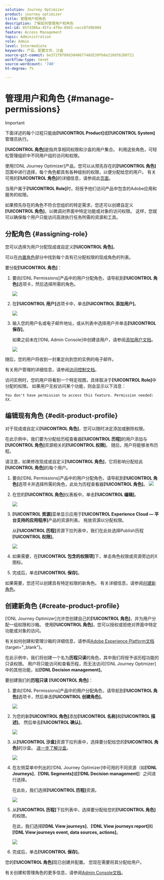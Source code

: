 ```yaml
---
solution: Journey Optimizer
product: journey optimizer
title: 管理用户和角色
description: 了解如何管理用户和角色
exl-id: 85fd386a-45fa-4f9a-89d1-cecc0749b90d
feature: Access Management
topic: Administration
role: Admin
level: Intermediate
keywords: 产品、配置文件、沙盒
source-git-commit: be372f8f80d304067748d539fb8e210df6280721
workflow-type: tm+mt
source-wordcount: '740'
ht-degree: 7%

---
```


# 管理用户和角色 {#manage-permissions}

>[!IMPORTANT]
>
> 下面详述的每个过程只能由&#x200B;**[!UICONTROL Product]**&#x200B;或&#x200B;**[!UICONTROL System]**&#x200B;管理员执行。

**[!UICONTROL 角色]**&#x200B;是指共享相同权限和沙盒的用户集合。 利用这些角色，可轻松管理组织中不同用户组的访问和权限。

使用[!DNL Journey Optimizer]产品，您可以从预先存在的&#x200B;**[!UICONTROL 角色]**&#x200B;范围中进行选择，每个角色都具有各种级别的权限，以便分配给您的用户。 有关可用的&#x200B;**[!UICONTROL 角色]**&#x200B;的详细信息，请参阅此[页面](ootb-product-profiles.md)。

当用户属于&#x200B;**[!UICONTROL Role]**&#x200B;时，将授予他们访问产品中包含的Adobe应用和服务的权限。

如果预先存在的角色不符合您组织的特定需求，您还可以创建自定义&#x200B;**[!UICONTROL 角色]**，以微调对界面中特定功能或对象的访问权限。 这样，您就可以确保每个用户只能访问高效执行任务所需的资源和工具。

## 分配角色 {#assigning-role}

您可以选择为用户分配现成或自定义&#x200B;**[!UICONTROL 角色]**。

可以在[内置角色](ootb-product-profiles.md)部分中找到每个具有已分配权限的现成角色的列表。

要分配&#x200B;**[!UICONTROL 角色]**：

1. 要向[!DNL Permissions]产品中的用户分配角色，请导航到&#x200B;**[!UICONTROL 角色]**&#x200B;选项卡，然后选择所需的角色。

   ![](assets/do-not-localize/access_control_2.png)

1. 在&#x200B;**[!UICONTROL 用户]**&#x200B;选项卡中，单击&#x200B;**[!UICONTROL 添加用户]**。

   ![](assets/do-not-localize/access_control_3.png)

1. 输入您的用户名或电子邮件地址，或从列表中选择用户并单击&#x200B;**[!UICONTROL 保存]**。

   如果之前未在[!DNL Admin Console]中创建该用户，请参阅[添加用户文档](https://experienceleague.adobe.com/docs/experience-platform/access-control/ui/users.html)。

   ![](assets/do-not-localize/access_control_4.png)

随后，您的用户将收到一封重定向到您的实例的电子邮件。

有关用户管理的详细信息，请参阅[访问控制文档](https://experienceleague.adobe.com/docs/experience-platform/access-control/home.html?lang=zh-Hans)。

访问实例时，您的用户将看到一个特定视图，具体取决于&#x200B;**[!UICONTROL Role]**&#x200B;中分配的权限。 如果用户无权访问某个功能，则会显示以下消息：

`You don't have permission to access this feature. Permission needed: XX.`

## 编辑现有角色 {#edit-product-profile}

对于现成或自定义&#x200B;**[!UICONTROL 角色]**，您可以随时决定添加或删除权限。

在此示例中，我们要为分配给历程查看器&#x200B;**[!UICONTROL 历程]**&#x200B;的用户添加与&#x200B;**[!UICONTROL 角色]**&#x200B;资源相关的&#x200B;**[!UICONTROL 权限]**。 随后，用户将能够发布历程。

请注意，如果修改现成或自定义&#x200B;**[!UICONTROL 角色]**，它将影响分配给此&#x200B;**[!UICONTROL 角色]**&#x200B;的每个用户。

1. 要向[!DNL Permissions]产品中的用户分配角色，请导航到&#x200B;**[!UICONTROL 角色]**&#x200B;选项卡并选择所需的角色，此处为历程查看器&#x200B;**[!UICONTROL 角色]**。
   ![](assets/do-not-localize/access_control_5.png)

1. 在您的&#x200B;**[!UICONTROL 角色]**&#x200B;仪表板中，单击&#x200B;**[!UICONTROL 编辑]**。

   ![](assets/do-not-localize/access_control_6.png)

1. **[!UICONTROL 资源]**&#x200B;菜单显示应用于&#x200B;**[!UICONTROL Experience Cloud — 平台支持的应用程序]**&#x200B;产品的资源列表。 拖放资源以分配权限。

   从&#x200B;**[!UICONTROL 历程]**&#x200B;资源下拉列表中，我们在此处选择Publish历程&#x200B;**[!UICONTROL 权限]**。

   ![](assets/do-not-localize/access_control_14.png)

1. 如果需要，在&#x200B;**[!UICONTROL 包含的权限项]**&#x200B;下，单击角色权限或资源旁边的X图标。

1. 完成后，单击&#x200B;**[!UICONTROL 保存]**。

如果需要，您还可以创建具有特定权限的新角色。 有关详细信息，请参阅[创建新角色](#create-product-profile)。

## 创建新角色 {#create-product-profile}

[!DNL Journey Optimizer]允许您创建自己的&#x200B;**[!UICONTROL 角色]**，并为用户分配一组权限和沙箱。 使用&#x200B;**[!UICONTROL 角色]**，您可以授权或拒绝对界面中特定功能或对象的访问。

有关如何创建和管理沙箱的详细信息，请参阅[Adobe Experience Platform文档](https://experienceleague.adobe.com/docs/experience-platform/sandbox/ui/user-guide.html?lang=zh-Hans){target="_blank"}。

在此示例中，我们将创建一个名为&#x200B;**历程只读**&#x200B;的角色，其中我们将授予该历程功能的只读权限。 用户将只能访问和查看历程，而无法访问[!DNL Journey Optimizer]中的其他功能，如&#x200B;**[!DNL  Decision management]**。

要创建我们的&#x200B;**历程只读** **[!UICONTROL 角色]**：

1. 要向[!DNL Permissions]产品中的用户分配角色，请导航到&#x200B;**[!UICONTROL 角色]**&#x200B;选项卡，然后单击&#x200B;**[!UICONTROL 创建角色]**。

   ![](assets/do-not-localize/access_control_9.png)

1. 为您的新&#x200B;**[!UICONTROL 角色]**&#x200B;添加&#x200B;**[!UICONTROL 名称]**&#x200B;和&#x200B;**[!UICONTROL 描述]**。 然后单击&#x200B;**[!UICONTROL 确认]**。

   ![](assets/do-not-localize/access_control_10.png)

1. 从&#x200B;**[!UICONTROL 沙盒]**&#x200B;资源下拉列表中，选择要分配给您的&#x200B;**[!UICONTROL 角色]**&#x200B;的沙盒。 [进一步了解沙盒](sandboxes.md)。

   ![](assets/do-not-localize/access_control_13.png)

1. 在左侧菜单中列出的[!DNL Journey Optimizer]中可用的不同资源（如&#x200B;**[!DNL Journeys]**、**[!DNL Segments]**&#x200B;或&#x200B;**[!DNL Decision management]**）之间进行选择。

   在此处，我们选择&#x200B;**[!UICONTROL 历程]**&#x200B;资源。

   ![](assets/do-not-localize/access_control_11.png)

1. 从&#x200B;**[!UICONTROL 历程]**&#x200B;下拉列表中，选择要分配给您的&#x200B;**[!UICONTROL 角色]**&#x200B;的权限。

   在此，我们选择&#x200B;**[!DNL View journeys]**、**[!DNL View journeys report]**&#x200B;和&#x200B;**[!DNL View journeys event, data sources, actions]**。

   ![](assets/do-not-localize/access_control_12.png)

1. 完成后，单击&#x200B;**[!UICONTROL 保存]**。

您的&#x200B;**[!UICONTROL 角色]**&#x200B;现已创建并配置。 您现在需要将其分配给用户。

有关创建和管理角色的更多信息，请参阅[Admin Console文档](https://experienceleague.adobe.com/docs/experience-platform/access-control/abac/permissions-ui/roles.html?lang=zh-Hans)。
